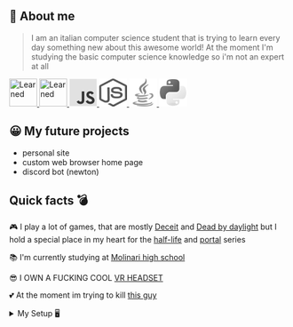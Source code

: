 ## 📑 About me
> I am an italian computer science student that is trying to learn every day something new about this awesome world!
> At the moment I'm studying the basic computer science knowledge so i'm not an expert at all <br>
<!--languages-->
<a href="https://en.wikipedia.org/wiki/HTML"> <img src= https://raw.githubusercontent.com/danielcranney/readme-generator/main/public/icons/skills/html5-colored.svg title="Learned" height="50" width="50"> </a>
<a href="https://it.wikipedia.org/wiki/CSS"> <a href="https://github.com/hemeraleback"><img src="https://raw.githubusercontent.com/danielcranney/readme-generator/main/public/icons/skills/css3-colored.svg" width="50" height="50" title="Learned"> </a> </a>
<a href="https://en.wikipedia.org/wiki/JavaScript"> <img src= https://raw.githubusercontent.com/F1nnLM/F1nnLM/main/js.png title="Not Learned" height="50" width="50"> </a>
<a href="https://it.wikipedia.org/wiki/Node.js"><a href="https://it.wikipedia.org/wiki/Node.js/"> <img src= https://raw.githubusercontent.com/F1nnLM/F1nnLM/main/nodejs.png title="Not Learned" height="50" width="50"> </a>
<a href="https://en.wikipedia.org/wiki/Java"> <img src=https://raw.githubusercontent.com/F1nnLM/F1nnLM/main/java.png title="Not Learned" height="50" width="50"> </a>
<a href="https://en.wikipedia.org/wiki/Python_(programming_language)"> <img src= https://raw.githubusercontent.com/F1nnLM/F1nnLM/main/python-colored.png title="Not Learned" height="50" width="50"> </a>
<!--other-->
## 😀 My future projects
- personal site
- custom web browser home page
- discord bot (newton)
## Quick facts 💣
🎮 I play a lot of games, that are mostly [Deceit](https://store.steampowered.com/app/466240/Deceit/) and [Dead by daylight](https://store.steampowered.com/app/381210/Dead_by_Daylight/) but I hold a special place in my heart for the [half-life](https://en.wikipedia.org/wiki/Half-Life_(series)) and [portal](https://en.wikipedia.org/wiki/Portal_(series)) series

📚 I'm currently studying at [Molinari high school](https://www.istitutomolinari.edu.it/)

😎 I OWN A FUCKING COOL [VR HEADSET](https://store.facebook.com/it/en/quest/products/quest-2/?gclid=Cj0KCQjwjvaYBhDlARIsAO8PkE1-cYIZMlDnI-ymgnUimcLV3yda_NCUHucDnx5qeA26Xkd_O8H6cSIaAtaLEALw_wcB&gclsrc=aw.ds) 

💕 At the moment im trying to kill [this guy](https://github.com/DeltaFoxtMike)

<details>
<summary> 
My Setup 🖥️
</summary>
<br>
  
 
   
  CPU: [AMD Ryzen 5 2600X Processor with Wraith Spire Cooler - YD260XBCAFBOX](https://www.amazon.com/gp/product/B07B428V2L/ref=ppx_yo_dt_b_asin_title_o05_s00?ie=UTF8&psc)
  
  RAM: [Crucial RAM 8GB DDR4 3200MHz CL22 (or 2933MHz or 2666MHz) Desktop Memory CT8G4DFRA32A](https://www.amazon.com/gp/product/B08C4VHQV2/ref=ppx_yo_dt_b_asin_title_o04_s00?ie=UTF8&th)
  
  MOBO: [MSI AMD B450 PRO-VDH Max AM4 Micro ATX DDR4-SDRAM Motherboard](https://www.amazon.com/gp/product/B07WC724Z7/ref=ppx_yo_dt_b_asin_title_o01_s00?ie=UTF8&psc)
  
  GPU: [MSI GeForce GTX1650 Super Ventus XS OC 4GB](https://www.amazon.com/gp/product/B081QGH7S7/ref=ppx_yo_dt_b_asin_title_o04_s01?ie=UTF8&psc=1)
  
  SSD: [Samsung 500GB 970 EVO Nvme M2 Solid State Drive](https://www.amazon.com/gp/product/B07CGGP7SV/ref=ppx_yo_dt_b_asin_title_o02_s00?ie=UTF8&psc)
  
  HDD: [Seagate BarraCuda 1TB Internal Hard Drive HDD – 3.5 Inch SATA 6 Gb/s 7200 RPM 64MB Cache for Computer Desktop PC (ST1000DM010)](https://www.amazon.com/gp/product/B01LNJBA2I/ref=ppx_yo_dt_b_asin_image_o03_s00?ie=UTF8&psc=1)
  
  
  
  
 

